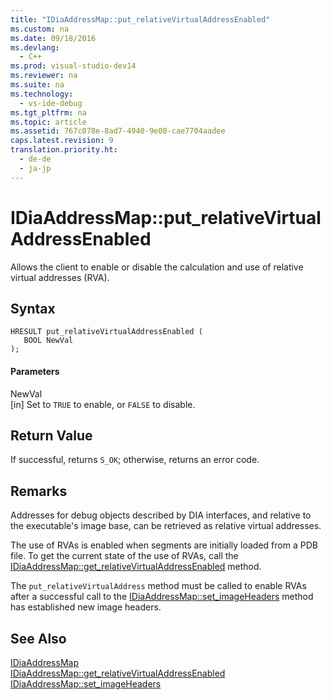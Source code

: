 ```yaml
---
title: "IDiaAddressMap::put_relativeVirtualAddressEnabled"
ms.custom: na
ms.date: 09/18/2016
ms.devlang: 
  - C++
ms.prod: visual-studio-dev14
ms.reviewer: na
ms.suite: na
ms.technology: 
  - vs-ide-debug
ms.tgt_pltfrm: na
ms.topic: article
ms.assetid: 767c078e-8ad7-4940-9e00-cae7704aadee
caps.latest.revision: 9
translation.priority.ht: 
  - de-de
  - ja-jp
---
```

# IDiaAddressMap::put_relativeVirtualAddressEnabled
Allows the client to enable or disable the calculation and use of relative virtual addresses (RVA).  
  
## Syntax  
  
```cpp#  
HRESULT put_relativeVirtualAddressEnabled (   
   BOOL NewVal  
);  
```  
  
#### Parameters  
 NewVal  
 [in] Set to `TRUE` to enable, or `FALSE` to disable.  
  
## Return Value  
 If successful, returns `S_OK`; otherwise, returns an error code.  
  
## Remarks  
 Addresses for debug objects described by DIA interfaces, and relative to the executable's image base, can be retrieved as relative virtual addresses.  
  
 The use of RVAs is enabled when segments are initially loaded from a PDB file. To get the current state of the use of RVAs, call the [IDiaAddressMap::get_relativeVirtualAddressEnabled](../vs140/IDiaAddressMap--get_relativeVirtualAddressEnabled.md) method.  
  
 The `put_relativeVirtualAddress` method must be called to enable RVAs after a successful call to the [IDiaAddressMap::set_imageHeaders](../vs140/IDiaAddressMap--set_imageHeaders.md) method has established new image headers.  
  
## See Also  
 [IDiaAddressMap](../vs140/IDiaAddressMap.md)   
 [IDiaAddressMap::get_relativeVirtualAddressEnabled](../vs140/IDiaAddressMap--get_relativeVirtualAddressEnabled.md)   
 [IDiaAddressMap::set_imageHeaders](../vs140/IDiaAddressMap--set_imageHeaders.md)